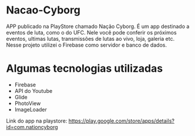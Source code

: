 # Nacao-Cyborg

APP publicado na PlayStore chamado Nação Cyborg. É um app destinado a eventos de luta, como o do UFC. Nele você pode conferir os próximos 
eventos, ultimas lutas, transmissões de lutas ao vivo, loja, galeria etc. Nesse projeto utilizei o Firebase como servidor e banco de dados. 

# Algumas tecnologias utilizadas

- Firebase
- API do Youtube
- Glide
- PhotoView
- ImageLoader

Link do app na playstore: https://play.google.com/store/apps/details?id=com.nationcyborg
